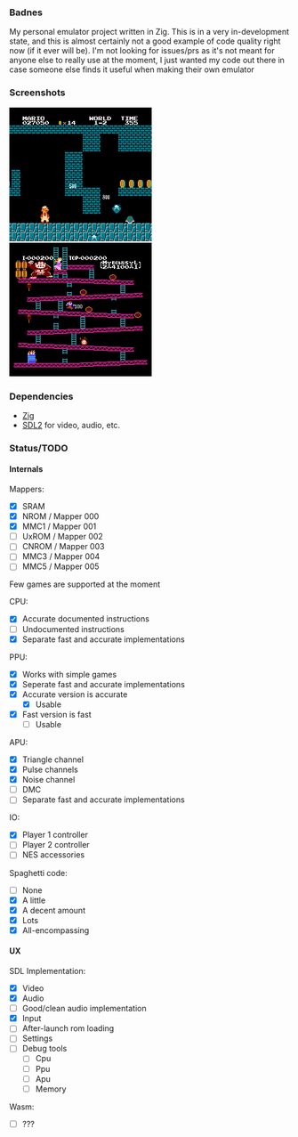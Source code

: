 ### Badnes

My personal emulator project written in Zig.
This is in a very in-development state, and this is almost certainly not a good example of code quality right now (if it ever will be).
I'm not looking for issues/prs as it's not meant for anyone else to really use at the moment, I just wanted my code out there in case someone else finds it useful when making their own emulator

### Screenshots

![Super Mario Bros](screenshots/SMB.png)
![Donkey Kong](screenshots/DK.png)

### Dependencies

- [Zig](https://ziglang.org/)
- [SDL2](https://www.libsdl.org/download-2.0.php) for video, audio, etc.

### Status/TODO

#### Internals

Mappers:

- [x] SRAM
- [x] NROM / Mapper 000
- [x] MMC1 / Mapper 001
- [ ] UxROM / Mapper 002
- [ ] CNROM / Mapper 003
- [ ] MMC3 / Mapper 004
- [ ] MMC5 / Mapper 005

Few games are supported at the moment

CPU:

- [x] Accurate documented instructions
- [ ] Undocumented instructions
- [x] Separate fast and accurate implementations

PPU:

- [x] Works with simple games
- [x] Seperate fast and accurate implementations
- [x] Accurate version is accurate
    - [x] Usable
- [x] Fast version is fast
    - [ ] Usable

APU:

- [x] Triangle channel
- [x] Pulse channels
- [x] Noise channel
- [ ] DMC
- [ ] Separate fast and accurate implementations

IO:

- [x] Player 1 controller
- [ ] Player 2 controller
- [ ] NES accessories

Spaghetti code:

- [ ] None
- [x] A little
- [x] A decent amount
- [x] Lots
- [x] All-encompassing

#### UX

SDL Implementation:

- [x] Video
- [x] Audio
- [ ] Good/clean audio implementation
- [x] Input
- [ ] After-launch rom loading
- [ ] Settings
- [ ] Debug tools
    - [ ] Cpu
    - [ ] Ppu
    - [ ] Apu
    - [ ] Memory

Wasm:

- [ ] ???
